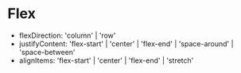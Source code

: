# Flex

* flexDirection: 'column' | 'row'
* justifyContent: 'flex-start' | 'center' | 'flex-end' | 'space-around' | 'space-between'
* alignItems: 'flex-start' | 'center' | 'flex-end' | 'stretch'